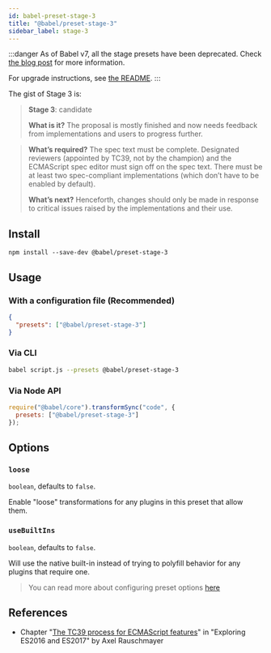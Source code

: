 ```yaml
---
id: babel-preset-stage-3
title: "@babel/preset-stage-3"
sidebar_label: stage-3
---
```


:::danger
As of Babel v7, all the stage presets have been deprecated.
Check [the blog post](/blog/2018/07/27/removing-babels-stage-presets) for more information.

For upgrade instructions, see [the README](https://github.com/babel/babel/blob/master/packages/babel-preset-stage-3/README.md).
:::

The gist of Stage 3 is:

> **Stage 3**: candidate
>
> **What is it?** The proposal is mostly finished and now needs feedback from implementations and users to progress further.

> **What’s required?** The spec text must be complete. Designated reviewers (appointed by TC39, not by the champion) and the ECMAScript spec editor must sign off on the spec text. There must be at least two spec-compliant implementations (which don’t have to be enabled by default).
>
> **What’s next?** Henceforth, changes should only be made in response to critical issues raised by the implementations and their use.

## Install

```shell npm2yarn
npm install --save-dev @babel/preset-stage-3
```

## Usage

### With a configuration file (Recommended)

```json title="babel.config.json"
{
  "presets": ["@babel/preset-stage-3"]
}
```

### Via CLI

```sh title="Shell"
babel script.js --presets @babel/preset-stage-3
```

### Via Node API

```js title="JavaScript"
require("@babel/core").transformSync("code", {
  presets: ["@babel/preset-stage-3"]
});
```

## Options

### `loose`

`boolean`, defaults to `false`.

Enable "loose" transformations for any plugins in this preset that allow them.

### `useBuiltIns`

`boolean`, defaults to `false`.

Will use the native built-in instead of trying to polyfill behavior for any plugins that require one.

> You can read more about configuring preset options [here](https://babeljs.io/docs/en/presets#preset-options)

## References

- Chapter "[The TC39 process for ECMAScript features](http://exploringjs.com/es2016-es2017/ch_tc39-process.html)" in "Exploring ES2016 and ES2017" by Axel Rauschmayer

